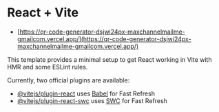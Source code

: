 # React + Vite
 - [https://qr-code-generator-dsjwi24px-maxchannelmailme-gmailcom.vercel.app/](https://qr-code-generator-dsjwi24px-maxchannelmailme-gmailcom.vercel.app/)

This template provides a minimal setup to get React working in Vite with HMR and some ESLint rules.

Currently, two official plugins are available:

- [@vitejs/plugin-react](https://github.com/vitejs/vite-plugin-react/blob/main/packages/plugin-react/README.md) uses [Babel](https://babeljs.io/) for Fast Refresh
- [@vitejs/plugin-react-swc](https://github.com/vitejs/vite-plugin-react-swc) uses [SWC](https://swc.rs/) for Fast Refresh
